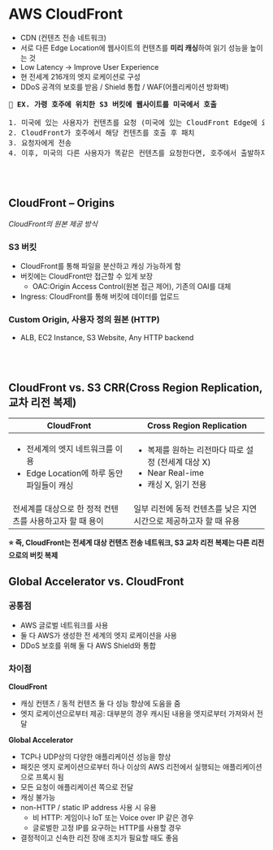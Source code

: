 # AWS CloudFront

- CDN (컨텐츠 전송 네트워크)
- 서로 다른 Edge Location에 웹사이트의 컨텐츠를 **미리 캐싱**하여 읽기 성능을 높이는 것
- Low Latency -> Improve User Experience
- 현 전세계 216개의 엣지 로케이션로 구성
- DDoS 공격의 보호를 받음 / Shield 통합 / WAF(어플리케이션 방화벽)

<pre>
<b>📌 EX. 가령 호주에 위치한 S3 버킷에 웹사이트를 미국에서 호출</b>

1. 미국에 있는 사용자가 컨텐츠를 요청 (미국에 있는 CloudFront Edge에 요청)
2. CloudFront가 호주에서 해당 컨텐츠를 호출 후 패치
3. 요청자에게 전송
4. 이후, 미국의 다른 사용자가 똑같은 컨텐츠를 요청한다면, 호주에서 출발하지 않고 미국 지점의 엣지에서 직접 컨텐츠를 제공
</pre>

<br/><br/>

## CloudFront – Origins
*CloudFront의 원본 제공 방식*

### S3 버킷
- CloudFront를 통해 파일을 분산하고 캐싱 가능하게 함
- 버킷에는 CloudFront만 접근할 수 있게 보장
  - OAC:Origin Access Control(원본 접근 제어), 기존의 OAI를 대체
- Ingress: CloudFront를 통해 버킷에 데이터를 업로드

### Custom Origin, 사용자 정의 원본 (HTTP)
- ALB, EC2 Instance, S3 Website, Any HTTP backend

<br/><br/>

## CloudFront vs. S3 CRR(Cross Region Replication, 교차 리전 복제)

| CloudFront | Cross Region Replication |
|---|---|
| <ul><li>전세계의 엣지 네트워크를 이용</li><li>Edge Location에 하루 동안 파일들이 캐싱</li></ul> | <ul><li>복제를 원하는 리전마다 따로 설정 (전세계 대상 X)</li><li>Near Real-ime</li><li>캐싱 X, 읽기 전용</li></ul> |
| 전세계를 대상으로 한 정적 컨텐츠를 사용하고자 할 때 용이 | 일부 리전에 동적 컨텐츠를 낮은 지연 시간으로 제공하고자 할 때 유용 |

**⭐️ 즉, CloudFront는 전세계 대상 컨텐츠 전송 네트워크, S3 교차 리전 복제는 다른 리전으로의 버킷 복제**


## Global Accelerator vs. CloudFront

### 공통점
- AWS 글로벌 네트워크를 사용
- 둘 다 AWS가 생성한 전 세계의 엣지 로케이션을 사용
- DDoS 보호를 위해 둘 다 AWS Shield와 통합

### 차이점

**CloudFront**
- 캐싱 컨텐츠 / 동적 컨텐츠 둘 다 성능 향상에 도움을 줌
- 엣지 로케이션으로부터 제공: 대부분의 경우 캐시된 내용을 엣지로부터 가져와서 전달

**Global Accelerator**
- TCP나 UDP상의 다양한 애플리케이션 성능을 향상
- 패킷은 엣지 로케이션으로부터 하나 이상의 AWS 리전에서 실행되는 애플리케이션으로 프록시 됨
- 모든 요청이 애플리케이션 쪽으로 전달
- 캐싱 불가능
- non-HTTP / static IP address 사용 시 유용
  - 비 HTTP: 게임이나 IoT 또는 Voice over IP 같은 경우
  - 글로벌한 고정 IP를 요구하는 HTTP를 사용할 경우
- 결정적이고 신속한 리전 장애 조치가 필요할 때도 좋음
